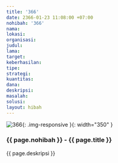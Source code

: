 ```yaml
---
title: '366'
date: 2366-01-23 11:08:00 +07:00
nohibah: '366'
nama:
lokasi:
organisasi:
judul:
lama:
target:
keberhasilan:
tipe:
strategi:
kuantitas:
dana:
deskripsi:
masalah:
solusi:
layout: hibah
---
```


![366](/static/img/hibahcms/366.png){: .img-responsive }{: width="350" }

### {{ page.nohibah }} - {{ page.title }}

{{ page.deskripsi }}
